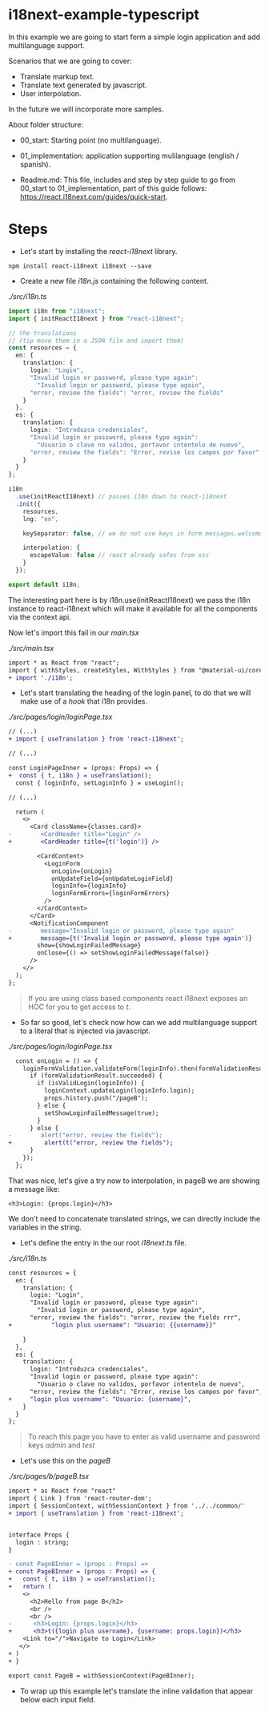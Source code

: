 # i18next-example-typescript

In this example we are going to start form a simple login application and add multilanguage support.

Scenarios that we are going to cover:

- Translate markup text.
- Translate text generated by javascript.
- User interpolation.

In the future we will incorporate more samples.

About folder structure:

- 00_start: Starting point (no multilanguage).

- 01_implementation: application supporting mulilanguage (english / spanish).

- Readme.md: This file, includes and step by step guide to go from 00_start to 01_implementation, part of this
  guide follows: https://react.i18next.com/guides/quick-start.

# Steps

- Let's start by installing the _react-i18next_ library.

```
npm install react-i18next i18next --save
```

- Create a new file _i18n.js_ containing the following content.

_./src/i18n.ts_

```typescript
import i18n from "i18next";
import { initReactI18next } from "react-i18next";

// the translations
// (tip move them in a JSON file and import them)
const resources = {
  en: {
    translation: {
      login: "Login",
      "Invalid login or password, please type again":
        "Invalid login or password, please type again",
      "error, review the fields": "error, review the fields"
    }
  },
  es: {
    translation: {
      login: "Introduzca credenciales",
      "Invalid login or password, please type again":
        "Usuario o clave no validos, porfavor intentelo de nuevo",
      "error, review the fields": "Error, revise los campos por favor"
    }
  }
};

i18n
  .use(initReactI18next) // passes i18n down to react-i18next
  .init({
    resources,
    lng: "en",

    keySeparator: false, // we do not use keys in form messages.welcome

    interpolation: {
      escapeValue: false // react already safes from xss
    }
  });

export default i18n;
```

The interesting part here is by i18n.use(initReactI18next) we pass the i18n instance to react-i18next which will make it available for all the components via the context api.

Now let's import this fail in our _main.tsx_

_./src/main.tsx_

```diff
import * as React from "react";
import { withStyles, createStyles, WithStyles } from "@material-ui/core/styles";
+ import './i18n';
```

- Let's start translating the heading of the login panel, to do that
  we will make use of a _hook_ that i18n provides.

_./src/pages/login/loginPage.tsx_

```diff
// (...)
+ import { useTranslation } from 'react-i18next';

// (...)

const LoginPageInner = (props: Props) => {
+  const { t, i18n } = useTranslation();
  const { loginInfo, setLoginInfo } = useLogin();

// (...)

  return (
    <>
      <Card className={classes.card}>
-        <CardHeader title="Login" />
+        <CardHeader title={t('login')} />

        <CardContent>
          <LoginForm
            onLogin={onLogin}
            onUpdateField={onUpdateLoginField}
            loginInfo={loginInfo}
            loginFormErrors={loginFormErrors}
          />
        </CardContent>
      </Card>
      <NotificationComponent
-        message="Invalid login or password, please type again"
+        message={t('Invalid login or password, please type again')}
        show={showLoginFailedMessage}
        onClose={() => setShowLoginFailedMessage(false)}
      />
    </>
  );
};
```

> If you are using class based components react i18next exposes an HOC for you to
> get access to _t_.

- So far so good, let's check now how can we add multilanguage support to a literal that
  is injected via javascript.

_./src/pages/login/loginPage.tsx_

```diff
  const onLogin = () => {
    loginFormValidation.validateForm(loginInfo).then(formValidationResult => {
      if (formValidationResult.succeeded) {
        if (isValidLogin(loginInfo)) {
          loginContext.updateLogin(loginInfo.login);
          props.history.push("/pageB");
        } else {
          setShowLoginFailedMessage(true);
        }
      } else {
-        alert("error, review the fields");
+         alert(t("error, review the fields");
      }
    });
  };
```

That was nice, let's give a try now to interpolation, in pageB we are showing a message
like:

```
<h3>Login: {props.login}</h3>
```

We don't need to concatenate translated strings, we can directly include the variables
in the string.

- Let's define the entry in the our root _i18next.ts_ file.

_./src/i18n.ts_

```diff
const resources = {
  en: {
    translation: {
      login: "Login",
      "Invalid login or password, please type again":
        "Invalid login or password, please type again",
      "error, review the fields": "error, review the fields rrr",
+           "login plus username": "Usuario: {{username}}"

    }
  },
  es: {
    translation: {
      login: "Introduzca credenciales",
      "Invalid login or password, please type again":
        "Usuario o clave no validos, porfavor intentelo de nuevo",
      "error, review the fields": "Error, revise los campos por favor",
+     "login plus username": "Usuario: {username}",
    }
  }
};
```

> To reach this page you have to enter as valid username and password keys _admin_ and _test_

- Let's use this on the _pageB_

_./src/pages/b/pageB.tsx_

```diff
import * as React from "react"
import { Link } from 'react-router-dom';
import { SessionContext, withSessionContext } from '../../common/'
+ import { useTranslation } from 'react-i18next';


interface Props {
  login : string;
}

- const PageBInner = (props : Props) =>
+ const PageBInner = (props : Props) => {
+   const { t, i18n } = useTranslation();
+   return (
    <>
      <h2>Hello from page B</h2>
      <br />
      <br />
-      <h3>Login: {props.login}</h3>
+      <h3>t({login plus username}, {username: props.login})</h3>
    <Link to="/">Navigate to Login</Link>
   </>
+ )
+ }

export const PageB = withSessionContext(PageBInner);
```

- To wrap up this example let's translate the inline validation that appear below each
  input field.
